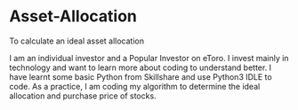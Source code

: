 # Asset-Allocation
To calculate an ideal asset allocation

I am an individual investor and a Popular Investor on eToro.
I invest mainly in technology and want to learn more about coding to understand better.
I have learnt some basic Python from Skillshare and use Python3 IDLE to code.
As a practice, I am coding my algorithm to determine the ideal allocation and purchase price of stocks.
